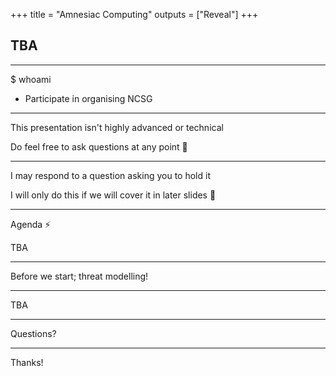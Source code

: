 +++
title = "Amnesiac Computing"
outputs = ["Reveal"]
+++

## TBA

---

$ whoami

- Participate in organising NCSG

---

This presentation isn't highly advanced or technical

Do feel free to ask questions at any point 🤔

---

I may respond to a question asking you to hold it

I will only do this if we will cover it in later slides 🙇

---

Agenda ⚡️

TBA

---

Before we start; threat modelling!

---

TBA

---

Questions?

---

Thanks!
